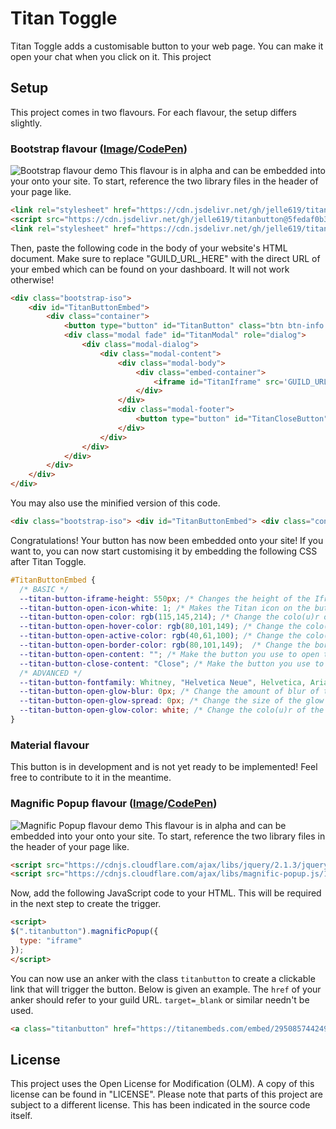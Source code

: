 # Titan Toggle

Titan Toggle adds a customisable button to your web page. You can make it open your chat when you click on it.
This project

## Setup
This project comes in two flavours. For each flavour, the setup differs slightly.

### Bootstrap flavour ([Image](https://i.imgur.com/iDLmTG5.png)/[CodePen](https://codepen.io/jelle619/pen/zmKEQz))
![Bootstrap flavour demo](https://i.imgur.com/iDLmTG5.png)
This flavour is in alpha and can be embedded into your onto your site. To start, reference the two library files in the header of your page like.
```html
<link rel="stylesheet" href="https://cdn.jsdelivr.net/gh/jelle619/titanbutton@5fedaf0b37d4a79d6f566508c6ccb6e3b88e25bf/Libraries/bootstrap-iso.css">
<script src="https://cdn.jsdelivr.net/gh/jelle619/titanbutton@5fedaf0b37d4a79d6f566508c6ccb6e3b88e25bf/Libraries/bootstrap-iso.js"></script>
<link rel="stylesheet" href="https://cdn.jsdelivr.net/gh/jelle619/titantoggle@61ee96c130025e5a01ce805941ef59e6bb6416e8/bootstrap_flavour/style.css">
```

Then, paste the following code in the body of your website's HTML document. Make sure to replace "GUILD_URL_HERE" with the direct URL of your embed which can be found on your dashboard. It will not work otherwise!
```html
<div class="bootstrap-iso">
    <div id="TitanButtonEmbed">
        <div class="container">
            <button type="button" id="TitanButton" class="btn btn-info btn-lg" data-toggle="modal" data-target="#TitanModal"><img id="TitanIcon" src="https://github.com/TitanEmbeds/Titan/raw/master/webapp/titanembeds/static/img/titanembeds_shield.png" alt="Titan Embeds icon" srcset="https://cdn.jsdelivr.net/gh/TitanEmbeds/Titan@bc129289fc3b84a210b01b04aff621a1b6d0e00b/webapp/titanembeds/static/img/titanembeds-shield-white.svg"></button>
            <div class="modal fade" id="TitanModal" role="dialog">
                <div class="modal-dialog">
                    <div class="modal-content">
                        <div class="modal-body">
                            <div class="embed-container">
                                <iframe id="TitanIframe" src='GUILD_URL_HERE'></iframe>
                            </div>
                        </div>
                        <div class="modal-footer">
                            <button type="button" id="TitanCloseButton" class="btn btn-default" data-dismiss="modal"></button>
                        </div>
                    </div>
                </div>
            </div>
        </div>
    </div>
</div>
```

You may also use the minified version of this code.

```html
<div class="bootstrap-iso"> <div id="TitanButtonEmbed"> <div class="container"> <button type="button" id="TitanButton" class="btn btn-info btn-lg" data-toggle="modal" data-target="#TitanModal"><img id="TitanIcon" src="https://github.com/TitanEmbeds/Titan/raw/master/webapp/titanembeds/static/img/titanembeds_shield.png" alt="Titan Embeds icon" srcset="https://cdn.jsdelivr.net/gh/TitanEmbeds/Titan@bc129289fc3b84a210b01b04aff621a1b6d0e00b/webapp/titanembeds/static/img/titanembeds-shield-white.svg"></button> <div class="modal fade" id="TitanModal" role="dialog"> <div class="modal-dialog"> <div class="modal-content"> <div class="modal-body"> <div class="embed-container"> <iframe id="TitanIframe" src='GUILD_URL_HERE'></iframe> </div></div><div class="modal-footer"> <button type="button" id="TitanCloseButton" class="btn btn-default" data-dismiss="modal"></button> </div></div></div></div></div></div></div>
```

Congratulations! Your button has now been embedded onto your site! If you want to, you can now start customising it by embedding the following CSS after Titan Toggle.

```css
#TitanButtonEmbed {
  /* BASIC */
  --titan-button-iframe-height: 550px; /* Changes the height of the Iframe inside of the modal. */
  --titan-button-open-icon-white: 1; /* Makes the Titan icon on the button you use to open the Iframe either black (0) or white (1). */
  --titan-button-open-color: rgb(115,145,214); /* Change the colo(u)r of the button you use to open the Iframe. */
  --titan-button-open-hover-color: rgb(80,101,149); /* Change the colo(u)r of the button you use to open the Iframe when you hover over it with your mouse. */
  --titan-button-open-active-color: rgb(40,61,100); /* Change the colo(u)r of the button you use to open the Iframe while it's being clicked/tapped. */
  --titan-button-open-border-color: rgb(80,101,149);  /* Change the border's colo(u)r of the button you use to open the Iframe. */
  --titan-button-open-content: ""; /* Make the button you use to open the Iframe say something you want. */
  --titan-button-close-content: "Close"; /* Make the button you use to close the Iframe say something you want. */
  /* ADVANCED */
  --titan-button-fontfamily: Whitney, "Helvetica Neue", Helvetica, Arial, sans-serif; /* Sets the font(s) to use. All (except Whitney) must be installed on the user's device. */
  --titan-button-open-glow-blur: 0px; /* Change the amount of blur of the glow (or shadow) of the button you use to open the Iframe. */
  --titan-button-open-glow-spread: 0px; /* Change the size of the glow (or shadow) of the button you use to open the Iframe. */
  --titan-button-open-glow-color: white; /* Change the colo(u)r of the glow (or shadow) of the button you use to open the Iframe. */
}
```

### Material flavour
This button is in development and is not yet ready to be implemented! Feel free to contribute to it in the meantime.

### Magnific Popup flavour ([Image](https://i.imgur.com/ydDQOTM.png)/[CodePen](https://codepen.io/jelle619/pen/oazoza))
![Magnific Popup flavour demo](https://i.imgur.com/ydDQOTM.png)
This flavour is in alpha and can be embedded into your onto your site. To start, reference the two library files in the header of your page like.
```html
<script src="https://cdnjs.cloudflare.com/ajax/libs/jquery/2.1.3/jquery.min.js"></script> <!-- Can cause conflicts with other JavaScript libraries! Do not use this if your site already uses jQuery.-->
<script src="https://cdnjs.cloudflare.com/ajax/libs/magnific-popup.js/1.1.0/jquery.magnific-popup.min.js"></script>
```
Now, add the following JavaScript code to your HTML. This will be required in the next step to create the trigger.
```html
<script>
$(".titanbutton").magnificPopup({
  type: "iframe"
});
</script>
```

You can now use an anker with the class ``titanbutton`` to create a clickable link that will trigger the button. Below is given an example. The ``href`` of your anker should refer to your guild URL. ``target=_blank`` or similar needn't be used.

```html
<a class="titanbutton" href="https://titanembeds.com/embed/295085744249110529">Open Titan Embeds chat</a>
```


## License
This project uses the Open License for Modification (OLM). A copy of this license can be found in "LICENSE". Please note that parts of this project are subject to a different license. This has been indicated in the source code itself.
